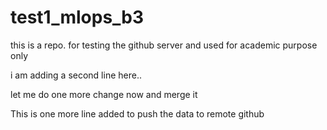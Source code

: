 # test1_mlops_b3
this is a repo. for testing the github server and used for academic purpose only

i am adding a second line here.. 

let me do one more change now and merge it


This is one more line added to push the data to remote github

